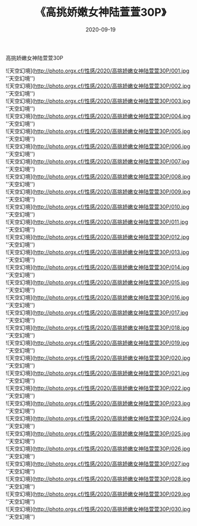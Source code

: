 ﻿---
layout: post
title:  《高挑娇嫩女神陆萱萱30P》
date:   2020-09-19
img: http://photo.orgx.cf/性感/2020/高挑娇嫩女神陆萱萱30P/000.jpg
categories: [美女, 性感, 泳衣]
---

高挑娇嫩女神陆萱萱30P



![天空幻境](http://photo.orgx.cf/性感/2020/高挑娇嫩女神陆萱萱30P/001.jpg ''天空幻境'') <br>
![天空幻境](http://photo.orgx.cf/性感/2020/高挑娇嫩女神陆萱萱30P/002.jpg ''天空幻境'') <br>
![天空幻境](http://photo.orgx.cf/性感/2020/高挑娇嫩女神陆萱萱30P/003.jpg ''天空幻境'') <br>
![天空幻境](http://photo.orgx.cf/性感/2020/高挑娇嫩女神陆萱萱30P/004.jpg ''天空幻境'') <br>
![天空幻境](http://photo.orgx.cf/性感/2020/高挑娇嫩女神陆萱萱30P/005.jpg ''天空幻境'') <br>
![天空幻境](http://photo.orgx.cf/性感/2020/高挑娇嫩女神陆萱萱30P/006.jpg ''天空幻境'') <br>
![天空幻境](http://photo.orgx.cf/性感/2020/高挑娇嫩女神陆萱萱30P/007.jpg ''天空幻境'') <br>
![天空幻境](http://photo.orgx.cf/性感/2020/高挑娇嫩女神陆萱萱30P/008.jpg ''天空幻境'') <br>
![天空幻境](http://photo.orgx.cf/性感/2020/高挑娇嫩女神陆萱萱30P/009.jpg ''天空幻境'') <br>
![天空幻境](http://photo.orgx.cf/性感/2020/高挑娇嫩女神陆萱萱30P/010.jpg ''天空幻境'') <br>
![天空幻境](http://photo.orgx.cf/性感/2020/高挑娇嫩女神陆萱萱30P/011.jpg ''天空幻境'') <br>
![天空幻境](http://photo.orgx.cf/性感/2020/高挑娇嫩女神陆萱萱30P/012.jpg ''天空幻境'') <br>
![天空幻境](http://photo.orgx.cf/性感/2020/高挑娇嫩女神陆萱萱30P/013.jpg ''天空幻境'') <br>
![天空幻境](http://photo.orgx.cf/性感/2020/高挑娇嫩女神陆萱萱30P/014.jpg ''天空幻境'') <br>
![天空幻境](http://photo.orgx.cf/性感/2020/高挑娇嫩女神陆萱萱30P/015.jpg ''天空幻境'') <br>
![天空幻境](http://photo.orgx.cf/性感/2020/高挑娇嫩女神陆萱萱30P/016.jpg ''天空幻境'') <br>
![天空幻境](http://photo.orgx.cf/性感/2020/高挑娇嫩女神陆萱萱30P/017.jpg ''天空幻境'') <br>
![天空幻境](http://photo.orgx.cf/性感/2020/高挑娇嫩女神陆萱萱30P/018.jpg ''天空幻境'') <br>
![天空幻境](http://photo.orgx.cf/性感/2020/高挑娇嫩女神陆萱萱30P/019.jpg ''天空幻境'') <br>
![天空幻境](http://photo.orgx.cf/性感/2020/高挑娇嫩女神陆萱萱30P/020.jpg ''天空幻境'') <br>
![天空幻境](http://photo.orgx.cf/性感/2020/高挑娇嫩女神陆萱萱30P/021.jpg ''天空幻境'') <br>
![天空幻境](http://photo.orgx.cf/性感/2020/高挑娇嫩女神陆萱萱30P/022.jpg ''天空幻境'') <br>
![天空幻境](http://photo.orgx.cf/性感/2020/高挑娇嫩女神陆萱萱30P/023.jpg ''天空幻境'') <br>
![天空幻境](http://photo.orgx.cf/性感/2020/高挑娇嫩女神陆萱萱30P/024.jpg ''天空幻境'') <br>
![天空幻境](http://photo.orgx.cf/性感/2020/高挑娇嫩女神陆萱萱30P/025.jpg ''天空幻境'') <br>
![天空幻境](http://photo.orgx.cf/性感/2020/高挑娇嫩女神陆萱萱30P/026.jpg ''天空幻境'') <br>
![天空幻境](http://photo.orgx.cf/性感/2020/高挑娇嫩女神陆萱萱30P/027.jpg ''天空幻境'') <br>
![天空幻境](http://photo.orgx.cf/性感/2020/高挑娇嫩女神陆萱萱30P/028.jpg ''天空幻境'') <br>
![天空幻境](http://photo.orgx.cf/性感/2020/高挑娇嫩女神陆萱萱30P/029.jpg ''天空幻境'') <br>
![天空幻境](http://photo.orgx.cf/性感/2020/高挑娇嫩女神陆萱萱30P/030.jpg ''天空幻境'') <br>